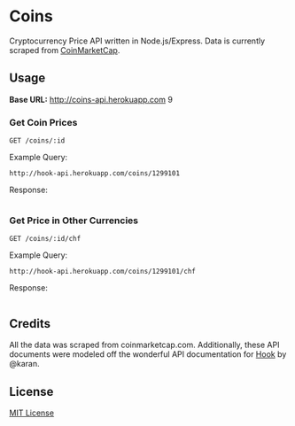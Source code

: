 # Coins

Cryptocurrency Price API written in Node.js/Express. Data is currently scraped from [CoinMarketCap](http://coinmarketcap.com/).
## Usage
**Base URL:** http://coins-api.herokuapp.com
9
### Get Coin Prices
```
GET /coins/:id
```

Example Query:
```
http://hook-api.herokuapp.com/coins/1299101
```

Response:
```

```

### Get Price in Other Currencies
```
GET /coins/:id/chf
```

Example Query:
```
http://hook-api.herokuapp.com/coins/1299101/chf
```

Response:
```

```

## Credits
All the data was scraped from coinmarketcap.com. Additionally, these API documents were modeled off the wonderful API documentation for [Hook](https://github.com/karan/Hook) by @karan.

## License
[MIT License](LICENSE)
